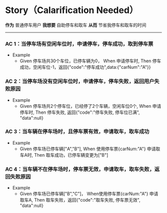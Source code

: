 # Story（Calarification Needed）
**作为** 普通停车用户
**我想要** 自助停车和取车
**从而** 节省我停车和取车的时间

---

### AC 1：当停车场有空闲车位时，申请停车，停车成功，取到停车票
- Example
  -  Given 停车场共30个车位，已停车辆为0， When 申请停车时, Then 停车成功，空闲车位-1，返回{"code":"停车成功",data:{"carNum":"A"}}

### AC 2：当停车场没有空闲车位时，申请停车，停车失败，返回用户失败原因
- Example
  - Given 停车场共2个停车位，已经停了2个车辆，空闲车位0个, When 申请停车时, Then 停车失败, 返回{"code":"停车失败, 停车位已满", "data":null}

### AC 3：当车辆在停车场时，且停车票有效，申请取车，取车成功
- Example
  - Given 停车场已停车辆["A","B"], When 使用停车票{carNum:"A"} 申请取车A时, Then 取车成功，已停车辆变更为["B"]

### AC 4：当车辆不在停车场时，停车票无效，申请取车，取车失败，返回失败原因
- Example
  - Given 停车场已停车辆["B","C"]， When使用停车票{carNum:"A"} 申请取车A, Then 取车失败，返回{"code":"取车失败, 停车票无效", "data":null}
